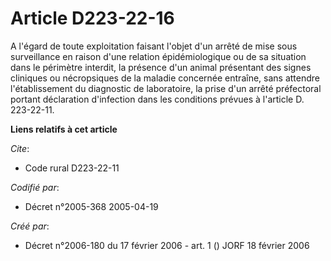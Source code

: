 # Article D223-22-16

A l'égard de toute exploitation faisant l'objet d'un arrêté de mise sous surveillance en raison d'une relation
épidémiologique ou de sa situation dans le périmètre interdit, la présence d'un animal présentant des signes cliniques ou
nécropsiques de la maladie concernée entraîne, sans attendre l'établissement du diagnostic de laboratoire, la prise d'un
arrêté préfectoral portant déclaration d'infection dans les conditions prévues à l'article D. 223-22-11.

**Liens relatifs à cet article**

_Cite_:

  - Code rural D223-22-11

_Codifié par_:

  - Décret n°2005-368 2005-04-19

_Créé par_:

  - Décret n°2006-180 du 17 février 2006 - art. 1 () JORF 18 février 2006
